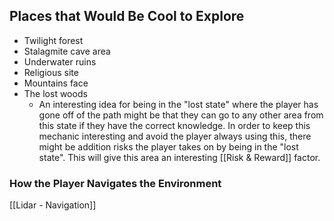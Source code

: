 ## Places that Would Be Cool to Explore

- Twilight forest
- Stalagmite cave area
- Underwater ruins
- Religious site
- Mountains face
- The lost woods 
	- An interesting idea for being in the "lost state" where the player has gone off of the path might be that they can go to any other area from this state if they have the correct knowledge. In order to keep this mechanic interesting and avoid the player always using this, there might be addition risks the player takes on by being in the "lost state". This will give this area an interesting [[Risk & Reward]] factor.
### How the Player Navigates the Environment
[[Lidar - Navigation]]